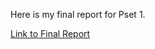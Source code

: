 Here is my final report for Pset 1. 

[Link to Final Report](https://github.com/mgneely/problem-set-1/blob/master/pset_1.md) 
